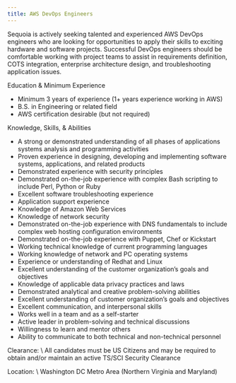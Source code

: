```yaml
---
title: AWS DevOps Engineers
---
```


Sequoia is actively seeking talented and experienced AWS DevOps engineers who are looking for opportunities to apply their skills to exciting hardware and software projects. Successful DevOps engineers should be comfortable working with project teams to assist in requirements definition, COTS integration, enterprise architecture design, and troubleshooting application issues.

Education & Minimum Experience

  - Minimum 3 years of experience (1+ years experience working in AWS)
  - B.S. in Engineering or related field
  - AWS certification desirable (but not required)

Knowledge, Skills, & Abilities

  - A strong or demonstrated understanding of all phases of applications systems analysis and programming activities
  - Proven experience in designing, developing and implementing software systems, applications, and related products
  - Demonstrated experience with security principles
  - Demonstrated on-the-job experience with complex Bash scripting to include Perl, Python or Ruby
  - Excellent software troubleshooting experience
  - Application support experience
  - Knowledge of Amazon Web Services
  - Knowledge of network security
  - Demonstrated on-the-job experience with DNS fundamentals to include complex web hosting configuration environments
  - Demonstrated on-the-job experience with Puppet, Chef or Kickstart
  - Working technical knowledge of current programming languages
  - Working knowledge of network and PC operating systems
  - Experience or understanding of Redhat and Linux
  - Excellent understanding of the customer organization’s goals and objectives
  - Knowledge of applicable data privacy practices and laws
  - Demonstrated analytical and creative problem-solving abilities
  - Excellent understanding of customer organization’s goals and objectives
  - Excellent communication, and interpersonal skills
  - Works well in a team and as a self-starter
  - Active leader in problem-solving and technical discussions
  - Willingness to learn and mentor others
  - Ability to communicate to both technical and non-technical personnel

Clearance:  \\
All candidates must be US Citizens and may be required to obtain and/or maintain an active TS/SCI Security Clearance

Location: \\
Washington DC Metro Area (Northern Virginia and Maryland)